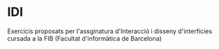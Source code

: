 # IDI
Exercicis proposats per l'assginatura d'Interacció i disseny d'interfícies cursada a la FIB (Facultat d'informàtica de Barcelona)
